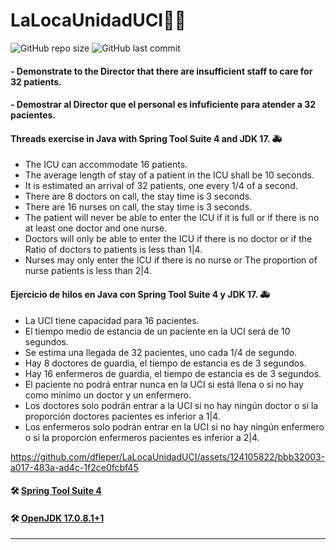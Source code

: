 # LaLocaUnidadUCI🧵🏥

![GitHub repo size](https://img.shields.io/github/repo-size/dfleper/LaLocaUnidadUCI?logo=github)
![GitHub last commit](https://img.shields.io/github/last-commit/dfleper/LaLocaUnidadUCI?color=blue&label=last-commit&logo=github&logoColor=white)

####  - Demonstrate to the Director that there are insufficient staff to care for 32 patients.
####  - Demostrar al Director que el personal es infuficiente para atender a 32 pacientes.

#### Threads exercise in Java with Spring Tool Suite 4 and JDK 17. 🚑
- The ICU can accommodate 16 patients.
- The average length of stay of a patient in the ICU shall be 10 seconds.
- It is estimated an arrival of 32 patients, one every 1/4 of a second.
- There are 8 doctors on call, the stay time is 3 seconds.
- There are 16 nurses on call, the stay time is 3 seconds.
- The patient will never be able to enter the ICU if it is full
  or if there is no at least one doctor and one nurse.
- Doctors will only be able to enter the ICU if there is no doctor or
  if the Ratio of doctors to patients is less than 1|4.
- Nurses may only enter the ICU if there is no nurse or The proportion
  of nurse patients is less than 2|4.

#### Ejercicio de hilos en Java con Spring Tool Suite 4 y JDK 17. 🚑
- La UCI tiene capacidad para 16 pacientes.
- El tiempo medio de estancia de un paciente en la UCI será de 10 segundos.
- Se estima una llegada de 32 pacientes, uno cada 1/4 de segundo.
- Hay 8 doctores de guardia, el tiempo de estancia es de 3 segundos.
- Hay 16 enfermeros de guardia, el tiempo de estancia es de 3 segundos.
- El paciente no podrá entrar nunca en la UCI si está llena o si no hay 
  como mínimo un doctor y un enfermero.
- Los doctores solo podrán entrar a la UCI si no hay ningún doctor o si la
  proporción doctores pacientes es inferior a 1|4.
- Los enfermeros solo podrán entrar en la UCI si no hay ningún enfermero o si
  la proporcion enfermeros pacientes es inferior a 2|4.

https://github.com/dfleper/LaLocaUnidadUCI/assets/124105822/bbb32003-a017-483a-ad4c-1f2ce0fcbf45

#### 🛠 [Spring Tool Suite 4](https://spring.io/tools)
#### 🛠 [OpenJDK 17.0.8.1+1](https://developer.ibm.com/languages/java/semeru-runtimes/downloads/) 
-----
